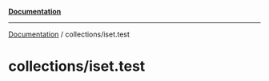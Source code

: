 [**Documentation**](../README.md)

---

[Documentation](../README.md) / collections/iset.test

# collections/iset.test
